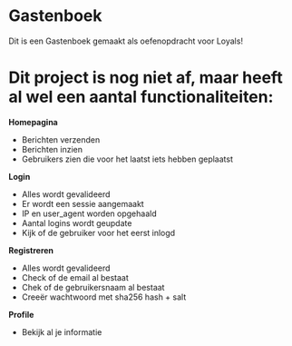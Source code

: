 # Gastenboek

Dit is een Gastenboek gemaakt als oefenopdracht voor Loyals!

# Dit project is nog niet af, maar heeft al wel een aantal functionaliteiten:
<strong>Homepagina</strong>
- Berichten verzenden
- Berichten inzien
- Gebruikers zien die voor het laatst iets hebben geplaatst

<strong>Login</strong>
- Alles wordt gevalideerd
- Er wordt een sessie aangemaakt
- IP en user_agent worden opgehaald
- Aantal logins wordt geupdate
- Kijk of de gebruiker voor het eerst inlogd

<strong>Registreren</strong>
- Alles wordt gevalideerd
- Check of de email al bestaat
- Chek of de gebruikersnaam al bestaat
- Creeër wachtwoord met sha256 hash + salt

<strong>Profile</strong>
- Bekijk al je informatie
